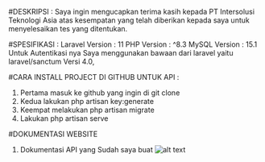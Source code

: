 #DESKRIPSI : 
Saya ingin mengucapkan terima kasih kepada PT Intersolusi Teknologi Asia atas kesempatan yang telah diberikan kepada saya untuk menyelesaikan tes yang ditentukan.

#SPESIFIKASI :
Laravel Version : 11 PHP Version : ^8.3  MySQL Version : 15.1 
Untuk Autentikasi nya Saya menggunakan bawaan dari laravel yaitu laravel/sanctum Versi 4.0,

#CARA INSTALL PROJECT DI GITHUB UNTUK API :
1. Pertama masuk ke github yang ingin di git clone
2. Kedua lakukan php artisan key:generate
4. Keempat melakukan php artisan migrate 
5. Lakukan php artisan serve


#DOKUMENTASI WEBSITE
1. Dokumentasi API yang Sudah saya buat
![alt text](https://github.com/riskiai/Kedai_KitaBaru/blob/main/public/img/postman.png?raw=true)




